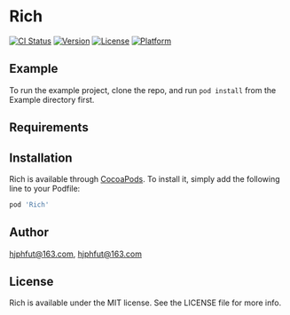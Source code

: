 # Rich

[![CI Status](http://img.shields.io/travis/hjphfut@163.com/Rich.svg?style=flat)](https://travis-ci.org/hjphfut@163.com/Rich)
[![Version](https://img.shields.io/cocoapods/v/Rich.svg?style=flat)](http://cocoapods.org/pods/Rich)
[![License](https://img.shields.io/cocoapods/l/Rich.svg?style=flat)](http://cocoapods.org/pods/Rich)
[![Platform](https://img.shields.io/cocoapods/p/Rich.svg?style=flat)](http://cocoapods.org/pods/Rich)

## Example

To run the example project, clone the repo, and run `pod install` from the Example directory first.

## Requirements

## Installation

Rich is available through [CocoaPods](http://cocoapods.org). To install
it, simply add the following line to your Podfile:

```ruby
pod 'Rich'
```

## Author

hjphfut@163.com, hjphfut@163.com

## License

Rich is available under the MIT license. See the LICENSE file for more info.
